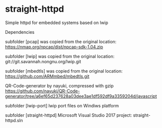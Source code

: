 # straight-httpd

Simple httpd for embedded systems based on lwip

Dependencies

subfolder [pcap] was copied from the original location: 
	https://nmap.org/npcap/dist/npcap-sdk-1.04.zip

subfolder [lwip] was copied from the original location: 
	git://git.savannah.nongnu.org/lwip.git
	
subfolder [mbedtls] was copied from the original location: 
	https://github.com/ARMmbed/mbedtls.git	

QR-Code-generator by nayuki, compressed with gzip
    https://github.com/nayuki/QR-Code-generator/tree/a6ef65d237628a03dee3ae1df592df9a3359204d/javascript

subfolder [lwip-port] lwip port files on Windiws platform

subfolder [straight-httpd] Microsoft Visual Studio 2017 project: straight-httpd.sln
